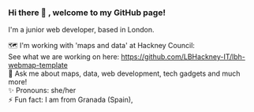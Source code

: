 ### Hi there 👋 , welcome to my GitHub page! 

I'm a junior web developer, based in London.  

🗺️  I'm working with 'maps and data' at Hackney Council: <br> See what we are working on here: https://github.com/LBHackney-IT/lbh-webmap-template <br>
💬   Ask me about maps, data, web development, tech gadgets and much more! <br>
✨  Pronouns: she/her <br>
⚡ Fun fact: I am from Granada (Spain),

<!--
**martavj/martavj** is a ✨ _special_ ✨ repository because its `README.md` (this file) appears on your GitHub profile.

Here are some ideas to get you started:

- 🔭 I’m currently working on ...
- 🌱 I’m currently learning ...
- 👯 I’m looking to collaborate on ...
- 🤔 I’m looking for help with ...
- 💬 Ask me about ...
- 📫 How to reach me: http://www.martavillalobos.xyz
- 😄 Pronouns: ...
- ⚡ Fun fact: ...
-->
